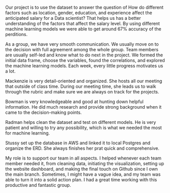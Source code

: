 Our project is to use the dataset to answer the question of How do different factors such as location, gender, education, and experience affect the anticipated salary for a Data scientist? That helps us has a better understanding of the factors that affect the salary level. By using different machine learning models we were able to get around 67% accuracy of the perditions. 

As a group, we have very smooth communication. We usually move on to the decision with full agreement among the whole group. Team members are usually self-led and know what to do next in the project.  We formed the initial data frame, choose the variables, found the correlations, and explored the machine learning models. Each week, every little progress motivates us a lot. 

Mackenzie is very detail-oriented and organized. She hosts all our meeting that outside of class time. During our meeting time, she leads us to walk through the rubric and make sure we are always on track for the projects.

Bowman is very knowledgeable and good at hunting down helpful information. He did much research and provide strong background when it came to the decision-making points. 

Radman helps clean the dataset and test on different models. He is very patient and willing to try any possibility, which is what we needed the most for machine learning. 

Stussy set up the database in AWS and linked it to local Postgres and organize the ERD. She always finishes her prat quick and comprehensive. 

My role is to support our team in all aspects. I helped whenever each team member needed it, from cleaning data, initiating the visualization, setting up the website dashboard, and making the final touch on Github since I own the main branch. Sometimes, I might have a vague idea, and my team was able to turn it into a solid action plan.  I had a great time working with this productive and fantastic group. 


